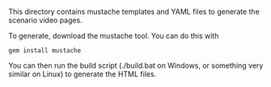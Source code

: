 This directory contains mustache templates and YAML files
to generate the scenario video pages.

To generate, download the mustache tool. You can do this with

```
gem install mustache
```

You can then run the build script (./build.bat on Windows,
or something very similar on Linux) to generate the HTML files.
